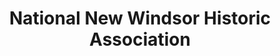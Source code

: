 ---
layout: repo
title: "National New Windsor Historic Association"
id: 21174
permalink: repos/21174/
---